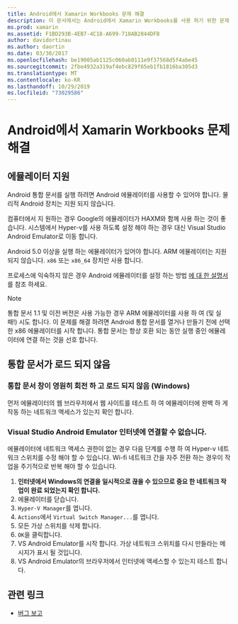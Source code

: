 ```yaml
---
title: Android에서 Xamarin Workbooks 문제 해결
description: 이 문서에서는 Android에서 Xamarin Workbooks를 사용 하기 위한 문제 해결 팁을 제공 합니다. 에뮬레이터 지원, 로드 되지 않는 통합 문서 및 기타 항목에 대해 설명 합니다.
ms.prod: xamarin
ms.assetid: F1BD293B-4EB7-4C18-A699-718AB2844DFB
author: davidortinau
ms.author: daortin
ms.date: 03/30/2017
ms.openlocfilehash: be19005ab1125c060ab0111e9f37568d5f4abe45
ms.sourcegitcommit: 2fbe4932a319af4ebc829f65eb1fb1816ba305d3
ms.translationtype: MT
ms.contentlocale: ko-KR
ms.lasthandoff: 10/29/2019
ms.locfileid: "73029586"
---
```

# <a name="troubleshooting-xamarin-workbooks-on-android"></a>Android에서 Xamarin Workbooks 문제 해결

## <a name="emulator-support"></a>에뮬레이터 지원

Android 통합 문서를 실행 하려면 Android 에뮬레이터를 사용할 수 있어야 합니다. 물리적 Android 장치는 지원 되지 않습니다.

컴퓨터에서 지 원하는 경우 Google의 에뮬레이터가 HAXM와 함께 사용 하는 것이 좋습니다.
시스템에서 Hyper-v를 사용 하도록 설정 해야 하는 경우 대신 Visual Studio Android Emulator로 이동 합니다.

Android 5.0 이상을 실행 하는 에뮬레이터가 있어야 합니다. ARM 에뮬레이터는 지원 되지 않습니다. `x86` 또는 `x86_64` 장치만 사용 합니다.

프로세스에 익숙하지 않은 경우 Android 에뮬레이터를 설정 하는 방법 [에 대 한 설명서][android-emu] 를 참조 하세요.

> [!NOTE]
> 통합 문서 1.1 및 이전 버전은 사용 가능한 경우 ARM 에뮬레이터를 사용 하 여 (및 실패!) 시도 합니다. 이 문제를 해결 하려면 Android 통합 문서를 열거나 만들기 전에 선택한 x86 에뮬레이터를 시작 합니다. 통합 문서는 항상 호환 되는 동안 실행 중인 에뮬레이터에 연결 하는 것을 선호 합니다.

## <a name="workbooks-wont-load"></a>통합 문서가 로드 되지 않음

### <a name="workbook-window-spins-forever-never-loads-windows"></a>통합 문서 창이 영원히 회전 하 고 로드 되지 않음 (Windows)

먼저 에뮬레이터의 웹 브라우저에서 웹 사이트를 테스트 하 여 에뮬레이터에 완벽 하 게 작동 하는 네트워크 액세스가 있는지 확인 합니다.

### <a name="visual-studio-android-emulator-cannot-connect-to-the-internet"></a>Visual Studio Android Emulator 인터넷에 연결할 수 없습니다.

에뮬레이터에 네트워크 액세스 권한이 없는 경우 다음 단계를 수행 하 여 Hyper-v 네트워크 스위치를 수정 해야 할 수 있습니다. Wi-fi 네트워크 간을 자주 전환 하는 경우이 작업을 주기적으로 반복 해야 할 수 있습니다.

1. **인터넷에서 Windows의 연결을 일시적으로 끊을 수 있으므로 중요 한 네트워크 작업이 완료 되었는지 확인 합니다.**
1. 에뮬레이터를 닫습니다.
1. `Hyper-V Manager`를 엽니다.
1. `Actions`에서 `Virtual Switch Manager...`를 엽니다.
1. 모든 가상 스위치를 삭제 합니다.
1. `OK`을 클릭합니다.
1. VS Android Emulator를 시작 합니다. 가상 네트워크 스위치를 다시 만들라는 메시지가 표시 될 것입니다.
1. VS Android Emulator의 브라우저에서 인터넷에 액세스할 수 있는지 테스트 합니다.

[android-emu]: ~/android/deploy-test/debugging/debug-on-emulator.md

## <a name="related-links"></a>관련 링크

- [버그 보고](~/tools/workbooks/install.md#reporting-bugs)
